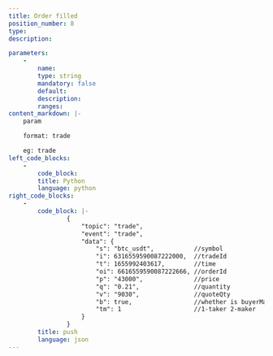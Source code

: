 ```yaml
---
title: Order filled
position_number: 8
type:
description: 

parameters:
    -
        name:
        type: string
        mandatory: false
        default:
        description:
        ranges:
content_markdown: |-
    param

    format: trade

    eg: trade
left_code_blocks:
    -
        code_block:
        title: Python
        language: python
right_code_blocks:
    -
        code_block: |-
                {
                    "topic": "trade", 
                    "event": "trade", 
                    "data": {
                        "s": "btc_usdt",           //symbol
                        "i": 6316559590087222000,  //tradeId
                        "t": 1655992403617,        //time
                        "oi": 6616559590087222666, //orderId
                        "p": "43000",              //price
                        "q": "0.21",               //quantity
                        "v": "9030",               //quoteQty
                        "b": true,                 //whether is buyerMaker or not
                        "tm": 1                    //1-taker 2-maker
                    }
                }
        title: push
        language: json
---
```

